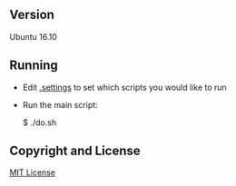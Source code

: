 ## Version
Ubuntu 16.10

## Running
 * Edit [.settings](.settings) to set which scripts you would like to run
 * Run the main script:

    $ ./do.sh

## Copyright and License

[MIT License](LICENSE)

